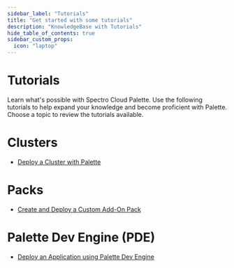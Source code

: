 ```yaml
---
sidebar_label: "Tutorials"
title: "Get started with some tutorials"
description: "KnowledgeBase with Tutorials"
hide_table_of_contents: true
sidebar_custom_props: 
  icon: "laptop"
---
```





# Tutorials

Learn what's possible with Spectro Cloud Palette. Use the following tutorials to help expand your knowledge and become proficient with Palette. Choose a topic to review the tutorials available.

# Clusters

- [Deploy a Cluster with Palette](/knowledgebase/tutorials/deploy-k8s-cluster)


# Packs

- [Create and Deploy a Custom Add-On Pack](/knowledgebase/tutorials/deploy-pack)


# Palette Dev Engine (PDE)

- [Deploy an Application using Palette Dev Engine](/knowledgebase/tutorials/deploy-app)




<br />
